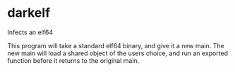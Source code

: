 # darkelf
Infects an elf64

This program will take a standard elf64 binary, and give it a new main. The new main will load a shared object of the users choice, and run an exported function before it returns to the original main.
